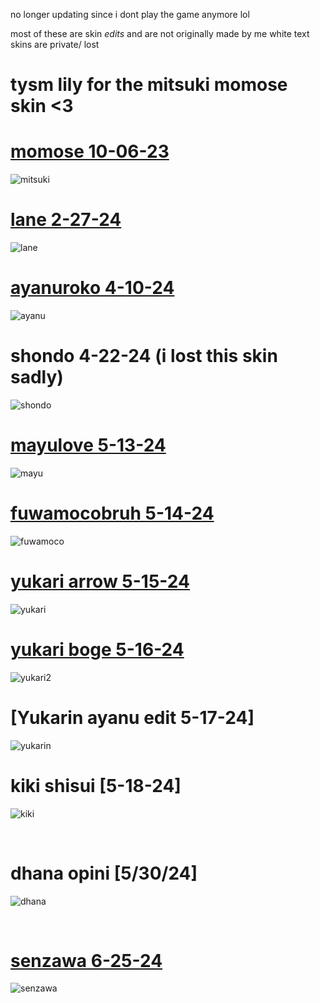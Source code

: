 no longer updating since i dont play the game anymore lol

most of these are skin *edits* and are not originally made by me
white text skins are private/ lost


# tysm lily for the mitsuki momose skin <3

# [momose 10-06-23](https://cdn.discordapp.com/attachments/854203014259933244/1228604711972638800/momose.osk?ex=662ca64d&is=661a314d&hm=ecffc0d5555e8b6149a1fe77d7f459e53ae95900baa14c05a6661364bd17b576&)

![mitsuki](https://github.com/rallied/maniaskins/blob/main/mitsuki.jpg)
<br>

# [lane 2-27-24](https://cdn.discordapp.com/attachments/854203014259933244/1228612091909247027/lane.osk?ex=662cad2d&is=661a382d&hm=3ab2c2027a46f1fa83f98b2b695a5e391a2701aff73a27715e1fd486f578a6d4&)

![lane](https://github.com/rallied/maniaskins/blob/main/lane.jpg)
<br>

# [ayanuroko 4-10-24](https://cdn.discordapp.com/attachments/1220368174663598100/1228591187368218694/ayanuroko.osk?ex=662c99b5&is=661a24b5&hm=0af9bb30b9452994dac72726fbf1f6b948a55d5f02b2bb8f93090433d0713083&)

![ayanu](https://github.com/rallied/maniaskins/blob/main/ayanu.jpg)
<br>

# shondo 4-22-24 (i lost this skin sadly)

![shondo](https://github.com/rallied/maniaskins/blob/main/shondo.jpg)
<br>

# [mayulove 5-13-24](https://cdn.discordapp.com/attachments/854203014259933244/1240314961171845182/mayuchi.osk?ex=66461cd2&is=6644cb52&hm=5fd263e10b6ed7f3d60c443dddae5bf56591a24d3b10531ad52a74fcc0536080&)

![mayu](https://github.com/rallied/maniaskins/blob/main/mayu.jpg)
<br>

# [fuwamocobruh 5-14-24](https://cdn.discordapp.com/attachments/854203014259933244/1240315163496677376/fuwamocobruh.osk?ex=66461d02&is=6644cb82&hm=3b1b57b680d97fb06e3054fa91c9b65636a347d6b43a0bb8ef43a53afd14cfe7&)

![fuwamoco](https://github.com/rallied/maniaskins/blob/main/fuwamoco.jpg)
<br>

# [yukari arrow 5-15-24](https://cdn.discordapp.com/attachments/854203014259933244/1240315262041854072/yukari_arrow.osk?ex=66461d1a&is=6644cb9a&hm=9e8537ec21f9ea5b00238d981286f5185ae63ce4b09cc1354024ae16bd9ac6f2&)

![yukari](https://github.com/rallied/maniaskins/blob/main/yukari.jpg)
<br>

# [yukari boge 5-16-24](https://cdn.discordapp.com/attachments/1240550008600924162/1240955101519282217/yukari_boge.osk?ex=66487100&is=66471f80&hm=cf1df81f5fcb7bfff5b5207e30f0772f758a9eb5e86f698e5ab165fb495808a8&)

![yukari2](https://github.com/rallied/maniaskins/blob/main/boge.jpg)
<br>

# [Yukarin ayanu edit 5-17-24]

![yukarin](https://github.com/rallied/maniaskins/blob/main/yukarin.jpg)
<br>

# kiki shisui [5-18-24]

![kiki](https://github.com/rallied/maniaskins/blob/main/kiki.jpg)

<br>

# dhana opini [5/30/24]

![dhana](https://github.com/rallied/maniaskins/blob/main/dhana.jpg)

<br>

# [senzawa 6-25-24](https://cdn.discordapp.com/attachments/854203014259933244/1255923563051876402/-_love_senzawa.osk?ex=667ee577&is=667d93f7&hm=1f4a3b5d604c3b3f8f1d7f2cf46a3dc1015e123e879e9010bd763cdf757fdd38&)

![senzawa](https://github.com/rallied/maniaskins/blob/main/sen.png)

<br>
